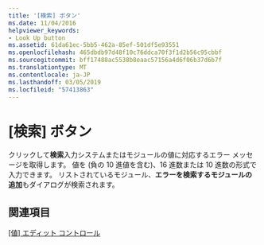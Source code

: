 ```yaml
---
title: '[検索] ボタン'
ms.date: 11/04/2016
helpviewer_keywords:
- Look Up button
ms.assetid: 61da61ec-5bb5-462a-85ef-501df5e93551
ms.openlocfilehash: 465dbdb97d48f10c76ddca70f3f1d2b56c95cbbf
ms.sourcegitcommit: bff17488ac5538b8eaac57156a4d6f06b37d6b7f
ms.translationtype: MT
ms.contentlocale: ja-JP
ms.lasthandoff: 03/05/2019
ms.locfileid: "57413863"
---
```

# <a name="look-up-button"></a>[検索] ボタン

クリックして**検索**入力システムまたはモジュールの値に対応するエラー メッセージを取得します。 値を (負の 10 進値を含む)、16 進数または 10 進数の形式で入力できます。 リストされているモジュール、**エラーを検索するモジュールの追加**もダイアログが検索されます。

## <a name="see-also"></a>関連項目

[[値] エディット コントロール](../../build/reference/value-edit-control.md)
